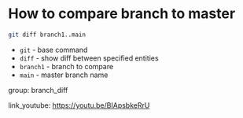 # How to compare branch to master

```bash
git diff branch1..main
```

- `git` - base command
- `diff` - show diff between specified entities
- `branch1` - branch to compare
- `main` - master branch name

group: branch_diff


link_youtube: https://youtu.be/BIApsbkeRrU
